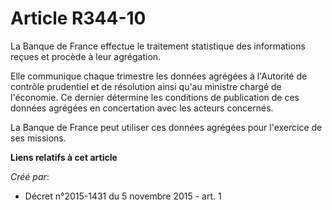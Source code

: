 # Article R344-10

La Banque de France effectue le traitement statistique des informations reçues et procède à leur agrégation. 

Elle communique chaque trimestre les données agrégées à l'Autorité de contrôle prudentiel et de résolution ainsi qu'au
ministre chargé de l'économie. Ce dernier détermine les conditions de publication de ces données agrégées en concertation
avec les acteurs concernés. 

La Banque de France peut utiliser ces données agrégées pour l'exercice de ses missions.

**Liens relatifs à cet article**

_Créé par_:

  - Décret n°2015-1431 du 5 novembre 2015 - art. 1
